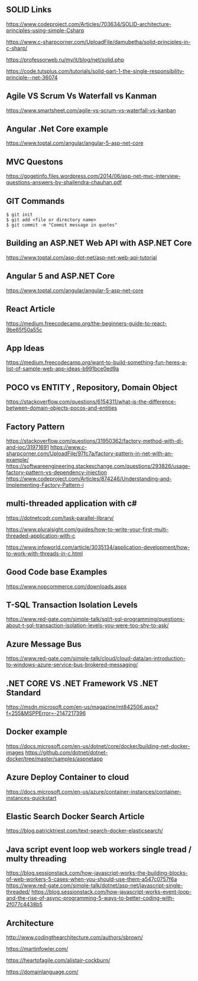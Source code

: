 ## SOLID Links
https://www.codeproject.com/Articles/703634/SOLID-architecture-principles-using-simple-Csharp

https://www.c-sharpcorner.com/UploadFile/damubetha/solid-principles-in-c-sharp/

https://professorweb.ru/my/it/blog/net/solid.php

https://code.tutsplus.com/tutorials/solid-part-1-the-single-responsibility-principle--net-36074

## Agile VS Scrum Vs Waterfall vs Kanman

https://www.smartsheet.com/agile-vs-scrum-vs-waterfall-vs-kanban

## Angular .Net Core example 
https://www.toptal.com/angular/angular-5-asp-net-core

## MVC Questons
https://gogetinfo.files.wordpress.com/2014/06/asp-net-mvc-interview-questions-answers-by-shailendra-chauhan.pdf

## GIT Commands

```
$ git init
$ git add <file or directory name>
$ git commit -m "Commit message in quotes"
```

## Building an ASP.NET Web API with ASP.NET Core
https://www.toptal.com/asp-dot-net/asp-net-web-api-tutorial

## Angular 5 and ASP.NET Core
https://www.toptal.com/angular/angular-5-asp-net-core

## React Article 
https://medium.freecodecamp.org/the-beginners-guide-to-react-9be65f50a55c

## App Ideas
https://medium.freecodecamp.org/want-to-build-something-fun-heres-a-list-of-sample-web-app-ideas-b991bce0ed9a

## POCO vs ENTITY , Repository, Domain Object 
https://stackoverflow.com/questions/6154311/what-is-the-difference-between-domain-objects-pocos-and-entities

## Factory Pattern 

https://stackoverflow.com/questions/31950362/factory-method-with-di-and-ioc/31971691
https://www.c-sharpcorner.com/UploadFile/97fc7a/factory-pattern-in-net-with-an-example/
https://softwareengineering.stackexchange.com/questions/293826/usage-factory-pattern-vs-dependency-injection
https://www.codeproject.com/Articles/874246/Understanding-and-Implementing-Factory-Pattern-i

## multi-threaded application with c#
https://dotnetcodr.com/task-parallel-library/

https://www.pluralsight.com/guides/how-to-write-your-first-multi-threaded-application-with-c

https://www.infoworld.com/article/3035134/application-development/how-to-work-with-threads-in-c.html

## Good Code base  Examples 

https://www.nopcommerce.com/downloads.aspx


## T-SQL Transaction Isolation Levels 

https://www.red-gate.com/simple-talk/sql/t-sql-programming/questions-about-t-sql-transaction-isolation-levels-you-were-too-shy-to-ask/


## Azure Message Bus 

https://www.red-gate.com/simple-talk/cloud/cloud-data/an-introduction-to-windows-azure-service-bus-brokered-messaging/

## .NET CORE VS .NET Framework VS .NET Standard

https://msdn.microsoft.com/en-us/magazine/mt842506.aspx?f=255&MSPPError=-2147217396


## Docker example 
https://docs.microsoft.com/en-us/dotnet/core/docker/building-net-docker-images
https://github.com/dotnet/dotnet-docker/tree/master/samples/aspnetapp

## Azure Deploy Container to cloud 
https://docs.microsoft.com/en-us/azure/container-instances/container-instances-quickstart

## Elastic Search Docker Search Article 
https://blog.patricktriest.com/text-search-docker-elasticsearch/

## Java script  event loop web workers  single tread / multy threading
https://blog.sessionstack.com/how-javascript-works-the-building-blocks-of-web-workers-5-cases-when-you-should-use-them-a547c0757f6a
https://www.red-gate.com/simple-talk/dotnet/asp-net/javascript-single-threaded/
https://blog.sessionstack.com/how-javascript-works-event-loop-and-the-rise-of-async-programming-5-ways-to-better-coding-with-2f077c4438b5

## Architecture

http://www.codingthearchitecture.com/authors/sbrown/

https://martinfowler.com/

https://heartofagile.com/alistair-cockburn/

https://domainlanguage.com/

